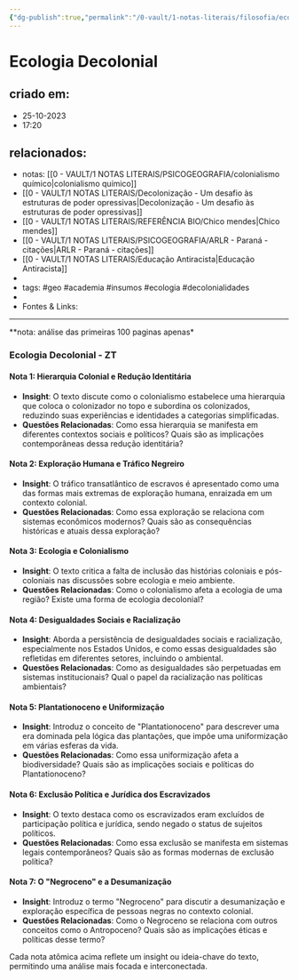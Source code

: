```yaml
---
{"dg-publish":true,"permalink":"/0-vault/1-notas-literais/filosofia/ecologia-decolonial/","tags":["geo","academia","insumos","ecologia","decolonialidades"],"dgHomeLink":true,"dgShowLocalGraph":true,"dgShowFileTree":true,"dgEnableSearch":true}
---
```


# Ecologia Decolonial

## criado em: 
- 25-10-2023
- 17:20
## relacionados:
- notas: [[0 - VAULT/1 NOTAS LITERAIS/PSICOGEOGRAFIA/colonialismo químico\|colonialismo químico]]
- [[0 - VAULT/1 NOTAS LITERAIS/Decolonização - Um desafio às estruturas de poder opressivas\|Decolonização - Um desafio às estruturas de poder opressivas]]
- [[0 - VAULT/1 NOTAS LITERAIS/REFERÊNCIA BIO/Chico mendes\|Chico mendes]]
- [[0 - VAULT/1 NOTAS LITERAIS/PSICOGEOGRAFIA/ARLR - Paraná - citações\|ARLR - Paraná - citações]]
- [[0 - VAULT/1 NOTAS LITERAIS/Educação Antiracista\|Educação Antiracista]]
- 
- tags: #geo #academia #insumos #ecologia #decolonialidades
- 
- Fontes & Links: 
---
**nota: análise das primeiras 100 paginas apenas\*

### Ecologia Decolonial - ZT

#### Nota 1: Hierarquia Colonial e Redução Identitária
- **Insight**: O texto discute como o colonialismo estabelece uma hierarquia que coloca o colonizador no topo e subordina os colonizados, reduzindo suas experiências e identidades a categorias simplificadas.
- **Questões Relacionadas**: Como essa hierarquia se manifesta em diferentes contextos sociais e políticos? Quais são as implicações contemporâneas dessa redução identitária?

#### Nota 2: Exploração Humana e Tráfico Negreiro
- **Insight**: O tráfico transatlântico de escravos é apresentado como uma das formas mais extremas de exploração humana, enraizada em um contexto colonial.
- **Questões Relacionadas**: Como essa exploração se relaciona com sistemas econômicos modernos? Quais são as consequências históricas e atuais dessa exploração?

#### Nota 3: Ecologia e Colonialismo
- **Insight**: O texto critica a falta de inclusão das histórias coloniais e pós-coloniais nas discussões sobre ecologia e meio ambiente.
- **Questões Relacionadas**: Como o colonialismo afeta a ecologia de uma região? Existe uma forma de ecologia decolonial?

#### Nota 4: Desigualdades Sociais e Racialização
- **Insight**: Aborda a persistência de desigualdades sociais e racialização, especialmente nos Estados Unidos, e como essas desigualdades são refletidas em diferentes setores, incluindo o ambiental.
- **Questões Relacionadas**: Como as desigualdades são perpetuadas em sistemas institucionais? Qual o papel da racialização nas políticas ambientais?

#### Nota 5: Plantationoceno e Uniformização
- **Insight**: Introduz o conceito de "Plantationoceno" para descrever uma era dominada pela lógica das plantações, que impõe uma uniformização em várias esferas da vida.
- **Questões Relacionadas**: Como essa uniformização afeta a biodiversidade? Quais são as implicações sociais e políticas do Plantationoceno?

#### Nota 6: Exclusão Política e Jurídica dos Escravizados
- **Insight**: O texto destaca como os escravizados eram excluídos de participação política e jurídica, sendo negado o status de sujeitos políticos.
- **Questões Relacionadas**: Como essa exclusão se manifesta em sistemas legais contemporâneos? Quais são as formas modernas de exclusão política?

#### Nota 7: O "Negroceno" e a Desumanização
- **Insight**: Introduz o termo "Negroceno" para discutir a desumanização e exploração específica de pessoas negras no contexto colonial.
- **Questões Relacionadas**: Como o Negroceno se relaciona com outros conceitos como o Antropoceno? Quais são as implicações éticas e políticas desse termo?

Cada nota atômica acima reflete um insight ou ideia-chave do texto, permitindo uma análise mais focada e interconectada.